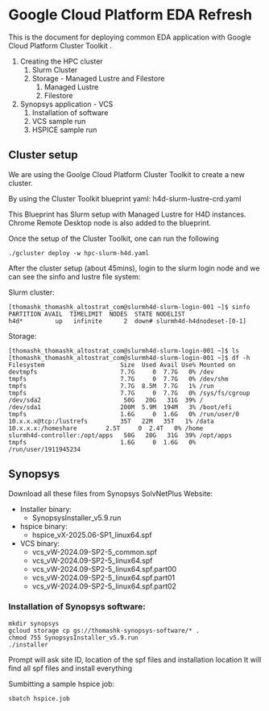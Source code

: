 # Google Cloud Platform EDA Refresh 

This is the document for deploying common EDA application with Google Cloud Platform Cluster Toolkit . 

1. Creating the HPC cluster 
    1. Slurm Cluster
    2. Storage - Managed Lustre and Filestore
        1. Managed Lustre
        2. Filestore
2. Synopsys application - VCS
    1. Installation of software
    2. VCS sample run
    3. HSPICE sample run

## Cluster setup

We are using the Goolge Cloud Platform Cluster Toolkit to create a new cluster. 

By using the Cluster Toolkit blueprint yaml:
h4d-slurm-lustre-crd.yaml

This Blueprint has Slurm setup with Managed Lustre for H4D instances. Chrome Remote Desktop node is also added to the blueprint. 

Once the setup of the Cluster Toolkit, one can run the following 

```
./gcluster deploy -w hpc-slurm-h4d.yaml
```
After the cluster setup (about 45mins), login to the slurm login node and we can see the sinfo and lustre file system: 

Slurm cluster:
```
[thomashk_thomashk_altostrat_com@slurmh4d-slurm-login-001 ~]$ sinfo
PARTITION AVAIL  TIMELIMIT  NODES  STATE NODELIST
h4d*         up   infinite      2  down# slurmh4d-h4dnodeset-[0-1]
```

Storage: 
```
[thomashk_thomashk_altostrat_com@slurmh4d-slurm-login-001 ~]$ ls
[thomashk_thomashk_altostrat_com@slurmh4d-slurm-login-001 ~]$ df -h
Filesystem                     Size  Used Avail Use% Mounted on
devtmpfs                       7.7G     0  7.7G   0% /dev
tmpfs                          7.7G     0  7.7G   0% /dev/shm
tmpfs                          7.7G  8.5M  7.7G   1% /run
tmpfs                          7.7G     0  7.7G   0% /sys/fs/cgroup
/dev/sda2                       50G   20G   31G  39% /
/dev/sda1                      200M  5.9M  194M   3% /boot/efi
tmpfs                          1.6G     0  1.6G   0% /run/user/0
10.x.x.x@tcp:/lustrefs         35T   22M   35T   1% /data
10.x.x.x:/homeshare        2.5T     0  2.4T   0% /home
slurmh4d-controller:/opt/apps   50G   20G   31G  39% /opt/apps
tmpfs                          1.6G     0  1.6G   0% /run/user/1911945234
```

## Synopsys 

Download all these files from Synopsys SolvNetPlus Website:

- Installer binary: 
    - SynopsysInstaller_v5.9.run
- hspice binary: 
    - hspice_vX-2025.06-SP1_linux64.spf
- VCS binary: 
    - vcs_vW-2024.09-SP2-5_common.spf
    - vcs_vW-2024.09-SP2-5_linux64.spf
    - vcs_vW-2024.09-SP2-5_linux64.spf.part00
    - vcs_vW-2024.09-SP2-5_linux64.spf.part01
    - vcs_vW-2024.09-SP2-5_linux64.spf.part02

### Installation of Synopsys software:

```cd /apps
mkdir synopsys
gcloud storage cp gs://thomashk-synopsys-software/* .
chmod 755 SynopsysInstaller_v5.9.run
./installer
```

Prompt will ask site ID, location of the spf files and installation location
It will find all spf files and install everything 


Sumbitting a sample hspice job:

```batch
sbatch hspice.job
```
    
